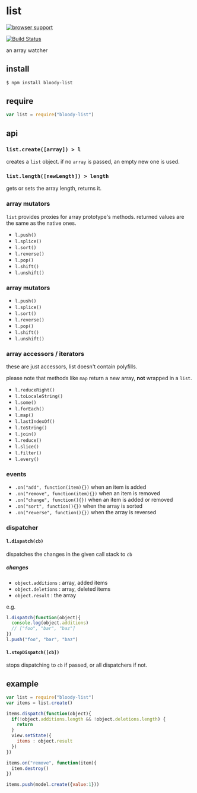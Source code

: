 # list

[![browser support](https://ci.testling.com/bloodyowl/list.png)](https://ci.testling.com/bloodyowl/list)

[![Build Status](https://travis-ci.org/bloodyowl/list.svg)](https://travis-ci.org/bloodyowl/list)

an array watcher

## install

```sh
$ npm install bloody-list
```

## require

```javascript
var list = require("bloody-list")
```

## api

### `list.create([array]) > l`

creates a `list` object.
if no `array` is passed, an empty new one is used.

### `list.length([newLength]) > length`

gets or sets the array length, returns it.

### array mutators

`list` provides proxies for array prototype's methods.
returned values are the same as the native ones.

- `l.push()`
- `l.splice()`
- `l.sort()`
- `l.reverse()`
- `l.pop()`
- `l.shift()`
- `l.unshift()`

### array mutators

- `l.push()`
- `l.splice()`
- `l.sort()`
- `l.reverse()`
- `l.pop()`
- `l.shift()`
- `l.unshift()`

### array accessors / iterators

these are just accessors, list doesn't contain polyfills.

please note that methods like `map` return a new array,
**not** wrapped in a `list`.

- `l.reduceRight()`
- `l.toLocaleString()`
- `l.some()`
- `l.forEach()`
- `l.map()`
- `l.lastIndexOf()`
- `l.toString()`
- `l.join()`
- `l.reduce()`
- `l.slice()`
- `l.filter()`
- `l.every()`

### events

- `.on("add", function(item){})` when an item is added
- `.on("remove", function(item){})` when an item is removed
- `.on("change", function(){})` when an item is added or removed
- `.on("sort", function(){})` when the array is sorted
- `.on("reverse", function(){})` when the array is reversed

### dispatcher

#### `l.dispatch(cb)`

dispatches the changes in the given call stack to `cb`

##### changes

- `object.additions` : array, added items
- `object.deletions` : array, deleted items
- `object.result` : the array

e.g.

```javascript
l.dispatch(function(object){
  console.log(object.additions)
  // ["foo", "bar", "baz"]
})
l.push("foo", "bar", "baz")
```

#### `l.stopDispatch([cb])`

stops dispatching to `cb` if passed, or all dispatchers if not.


## example

```javascript
var list = require("bloody-list")
var items = list.create()

items.dispatch(function(object){
  if(!object.additions.length && !object.deletions.length) {
    return
  }
  view.setState({
    items : object.result
  })
})

items.on("remove", function(item){
  item.destroy()
})

items.push(model.create({value:1}))
```
